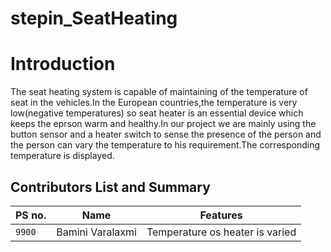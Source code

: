 # stepin_SeatHeating
# Introduction
The seat heating system is capable of maintaining of the temperature of seat in the vehicles.In the European countries,the temperature is very low(negative temperatures) so seat heater is an essential device which keeps the eprson warm and healthy.In our project we are mainly using the button sensor and a heater switch to sense the presence of the person and the person can vary the temperature to his requirement.The corresponding temperature is displayed.
## Contributors List and Summary
|PS no. |  Name   |    Features    |
|-------|---------|----------------|
| `9900` | Bamini Varalaxmi |Temperature os heater is varied|

